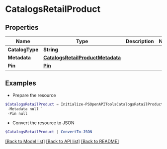 # CatalogsRetailProduct
## Properties

Name | Type | Description | Notes
------------ | ------------- | ------------- | -------------
**CatalogType** | **String** |  | 
**Metadata** | [**CatalogsRetailProductMetadata**](CatalogsRetailProductMetadata.md) |  | 
**Pin** | [**Pin**](Pin.md) |  | 

## Examples

- Prepare the resource
```powershell
$CatalogsRetailProduct = Initialize-PSOpenAPIToolsCatalogsRetailProduct  -CatalogType null `
 -Metadata null `
 -Pin null
```

- Convert the resource to JSON
```powershell
$CatalogsRetailProduct | ConvertTo-JSON
```

[[Back to Model list]](../README.md#documentation-for-models) [[Back to API list]](../README.md#documentation-for-api-endpoints) [[Back to README]](../README.md)

